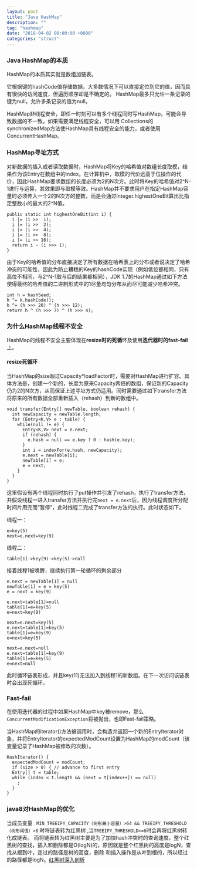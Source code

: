 ```yaml
---
layout: post
title: "Java HashMap"
description: ""
tag: "hashmap"
date: "2018-04-02 00:00:00 +0800"
categories: "struct"
---
```



### Java HashMap的本质  

HashMap的本质其实就是数组加链表。


它根据键的hashCode值存储数据，大多数情况下可以直接定位到它的值，因而具有很快的访问速度，但遍历顺序却是不确定的。 HashMap最多只允许一条记录的键为null，允许多条记录的值为null。
<!--more-->  
HashMap非线程安全，即任一时刻可以有多个线程同时写HashMap，可能会导致数据的不一致。如果需要满足线程安全，可以用 Collections的synchronizedMap方法使HashMap具有线程安全的能力，或者使用ConcurrentHashMap。

### HashMap寻址方式  

对新数据的插入或者读取数据时，HashMap将Key的哈希值对数组长度取模，结果作为该Entry在数组中的index。在计算机中，取模的代价远高于位操作的代价，因此HashMap要求数组的长度必须为2的N次方。此时将Key的哈希值对2^N-1进行与运算，其效果即与取模等效。HashMap并不要求用户在指定HashMap容量时必须传入一个2的N次方的整数，而是会通过Integer.highestOneBit算出比指定整数小的最大的2^N值。

```
public static int highestOneBit(int i) {
  i |= (i >>  1);
  i |= (i >>  2);
  i |= (i >>  4);
  i |= (i >>  8);
  i |= (i >> 16);
  return i - (i >>> 1);
}
```

由于Key的哈希值的分布直接决定了所有数据在哈希表上的分布或者说决定了哈希冲突的可能性，因此为防止糟糕的Key的hashCode实现（例如低位都相同，只有高位不相同，与2^N-1取与后的结果都相同），JDK 1.7的HashMap通过如下方法使得最终的哈希值的二进制形式中的1尽量均匀分布从而尽可能减少哈希冲突。

```
int h = hashSeed;
h ^= k.hashCode();
h ^= (h >>> 20) ^ (h >>> 12);
return h ^ (h >>> 7) ^ (h >>> 4);
```

### 为什么HashMap线程不安全  

HashMap的线程不安全主要体现在**resize时的死循**环及使用**迭代器时的fast-fail**上。  

#### resize死循环  

当HashMap的size超过Capacity*loadFactor时，需要对HashMap进行扩容。具体方法是，创建一个新的，长度为原来Capacity两倍的数组，保证新的Capacity仍为2的N次方，从而保证上述寻址方式仍适用。同时需要通过如下transfer方法将原来的所有数据全部重新插入（rehash）到新的数组中。  

```
void transfer(Entry[] newTable, boolean rehash) {
  int newCapacity = newTable.length;
  for (Entry<K,V> e : table) {
    while(null != e) {
      Entry<K,V> next = e.next;
      if (rehash) {
        e.hash = null == e.key ? 0 : hash(e.key);
      }
      int i = indexFor(e.hash, newCapacity);
      e.next = newTable[i];
      newTable[i] = e;
      e = next;
    }
  }
}
```

这里假设有两个线程同时执行了put操作并引发了rehash，执行了transfer方法，并假设线程一进入transfer方法并执行完`next = e.next`后，因为线程调度所分配时间片用完而“暂停”，此时线程二完成了transfer方法的执行。此时状态如下。

线程一：

```
e=key(5)
next=e.next=key(9)
```

线程二：

```
table[1]->key(9)->key(5)->null
```

接着线程1被唤醒，继续执行第一轮循环的剩余部分

```
e.next = newTable[1] = null
newTable[1] = e = key(5)
e = next = key(9)
    
e.next=table[1]=null
table[1]=e=key(5)
e=next=key(9)
    
next=e.next=key(5)
e.next=table[1]=key(5)
table[1]=e=key(9)
e=next=key(5)
    
next=e.next=null
e.next=table[1]=key(9)
table[1]=e=key(5)
e=next=null
```

此时循环链表形成，并且key(11)无法加入到线程1的新数组。在下一次访问该链表时会出现死循环。

###  Fast-fail   

在使用迭代器的过程中如果HashMap中key被remove，那么`ConcurrentModificationException`将被抛出，也即Fast-fail策略。  

当HashMap的iterator()方法被调用时，会构造并返回一个新的EntryIterator对象，并将EntryIterator的expectedModCount设置为HashMap的modCount（该变量记录了HashMap被修改的次数）。  

```
HashIterator() {
  expectedModCount = modCount;
  if (size > 0) { // advance to first entry
  Entry[] t = table;
  while (index < t.length && (next = t[index++]) == null)
    ;
  }
}
```

### java8对HashMap的优化  

当成员变量  ` MIN_TREEIFY_CAPACITY（树形最小容量）>64 && TREEIFY_THRESHOLD（树形阈值）>8` 时将链表转为红黑树 ,当`TREEIFY_THRESHOLD<=6`时会再将红黑树转化成链表。
而将链表转为红黑树主要是为了加快hash冲突时的查询速度。整个红黑树的查找，插入和删除都是O(logN)的，原因就是整个红黑树的高度是logN，查找从根到叶，走过的路径是树的高度，删除
和插入操作是从叶到根的，所以经过的路径都是logN。[红黑树深入剖析](https://tech.meituan.com/redblack-tree.html)